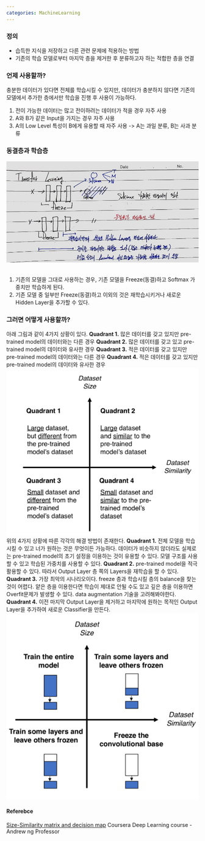 ```yaml
---
categories: MachineLearning
---
```

### 정의
- 습득한 지식을 저장하고 다른 관련 문제에 적용하는 방법
- 기존의 학습 모델로부터 마지막 층을 제거한 후 분류하고자 하는 적합한 층을 연결

### 언제 사용할까?
충분한 데이터가 있다면 전체를 학습시킬 수 있지만, 데이터가 충분하지 않다면 기존의 모델에서 추가한 층에서만 학습을 진행 후 사용이 가능하다.

1. 전이 가능한 데이터는 많고 전이하려는 데이터가 적을 경우 자주 사용
2. A와 B가 같은 Input을 가지는 경우 자주 사용
3. A의 Low Level 특성이 B에게 유용할 때 자주 사용 -> A는 과일 분류, B는 사과 분류

### 동결층과 학습층
<img src="/assets/images/transfer_learning.jpg">
<br><br>

1. 기존의 모델을 그대로 사용하는 경우, 기존 모델을 Freeze(동결)하고 Softmax 가중치만 학습하게 된다.
2. 기존 모델 중 일부만 Freeze(동결)하고 이외의 것은 재학습시키거나 새로운 Hidden Layer을 추가할 수 있다.

### 그러면 어떻게 사용할까?
아래 그림과 같이 4가지 상황이 있다.
**Quadrant 1.** 많은 데이터를 갖고 있지만 pre-trained model의 데이터와는 다른 경우
**Quadrant 2.** 많은 데이터를 갖고 있고 pre-trained model의 데이터와 유사한 경우
**Quadrant 3.** 적은 데이터를 갖고 있지만 pre-trained model의 데이터와는 다른 경우
**Quadrant 4.** 적은 데이터를 갖고 있지만 pre-trained model의 데이터와 유사한 경우
<img src="/assets/images/Size-Similarity matrix.png">
위의 4가지 상황에 따른 각각의 해결 방법이 존재한다.
**Quadrant 1.** 
전체 모델을 학습시킬 수 있고 너가 원하는 것은 무엇이든 가능하다. 데이터가 비슷하지 않더라도 실제로는 pre-trained model의 초기 설정을 이용하는 것이 유용할 수 있다. 모델 구조를 사용할 수 있고 학습된 가중치를 사용할 수 있다.
**Quadrant 2.** 
pre-trained model을 적극 활용할 수 있다. 따라서 Output Layer 층 쪽의 Layers을 재학습을 할 수 있다.
**Quadrant 3.** 
가장 최악의 시나리오이다. freeze 층과 학습시킬 층의 balance을 찾는 것이 어렵다. 얕은 층을 이용한다면 학습이 제대로 안될 수도 있고 깊은 층을 이용하면 Overfit문제가 발생할 수 있다. data augmentation 기술을 고려해봐야한다.
**Quadrant 4.** 
이전 마지막 Output Layer을 제거하고 마지막에 원하는 목적인 Output Layer을 추가하여 새로운 Classifier을 만든다.
<img src="/assets/images/decision map transfer learning.png">

#### Referebce
[Size-Similarity matrix and decision map](https://towardsdatascience.com/transfer-learning-from-pre-trained-models-f2393f124751)
Coursera Deep Learning course - Andrew ng Professor